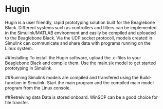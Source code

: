 # Hugin
Hugin is a user friendly, rapid prototyping solution built for the Beaglebone Black. Different systems such as controllers and filters can be implemented in the Simulink/MATLAB environment and easily be compiled and uploaded to the Beaglebone Black. Via the UDP socket protocoll, models created in Simulink can communicate and share data with programs running on the Linux system. 

##Installing
To install the Hugin software, upload the .c-files to your Beaglebone Black and compile them. 
Use the main.slx model to get started prototyping in Simulink.

##Running
Simulink models are compiled and transfered using the Build-function in Simulink. 
Start the main program and the compiled main model program from the Linux console.

##Retreiving data
Data is stored onboard. WinSCP can be a good choice for file transfer.
